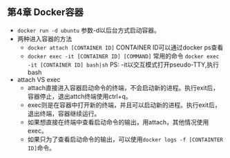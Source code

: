 ## 第4章 Docker容器
- `docker run -d ubuntu` 参数-d以后台方式启动容器。
- 两种进入容器的方法
	- `docker attach [CONTAINER ID]` CONTAINER ID可以通过docker ps查看
	- `docker exec -it [CONTAINER ID] [COMMAND]` 常用的命令 `docker exec -it [CONTAINER ID] bash|sh`
		PS: -it以交互模式打开pseudo-TTY,执行bash
- attach VS exec
	- attach直接进入容器启动命令的终端，不会启动新的进程。执行exit后，容器停止，退出attch终端使用ctrl+q。
	- exec则是在容器中打开新的终端，并且可以启动新的进程。执行exit后，退出终端，容器继续运行。
	- 如果想直接在终端中查看启动命令的输出，用attach，其他情况使用exec。
	- 如果只为了查看启动命令的输出，可以使用`docker logs -f [CONTAINTER ID]`命令。
